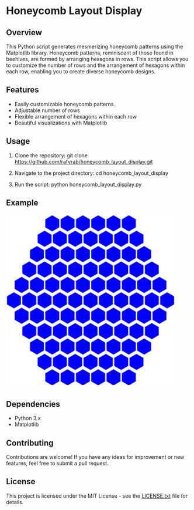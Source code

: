 # Honeycomb Layout Display

## Overview
This Python script generates mesmerizing honeycomb patterns using the Matplotlib library. Honeycomb patterns, reminiscent of those found in beehives, are formed by arranging hexagons in rows. This script allows you to customize the number of rows and the arrangement of hexagons within each row, enabling you to create diverse honeycomb designs.

## Features
- Easily customizable honeycomb patterns
- Adjustable number of rows
- Flexible arrangement of hexagons within each row
- Beautiful visualizations with Matplotlib

## Usage
1. Clone the repository:
git clone https://github.com/rafvrab/honeycomb_layout_display.git

2. Navigate to the project directory:
cd honeycomb_layout_display

3. Run the script:
python honeycomb_layout_display.py


## Example
![Honeycomb Pattern](honeycomb.jpg)

## Dependencies
- Python 3.x
- Matplotlib

## Contributing
Contributions are welcome! If you have any ideas for improvement or new features, feel free to submit a pull request.

## License
This project is licensed under the MIT License - see the [LICENSE.txt](LICENSE.txt) file for details.
